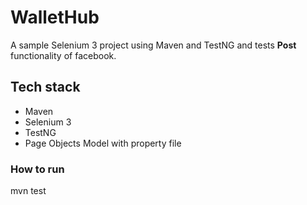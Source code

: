 # WalletHub

A sample Selenium 3 project using Maven and TestNG and tests **Post** functionality of facebook.

## Tech stack
* Maven
* Selenium 3
* TestNG
* Page Objects Model with property file

### How to run
mvn test
